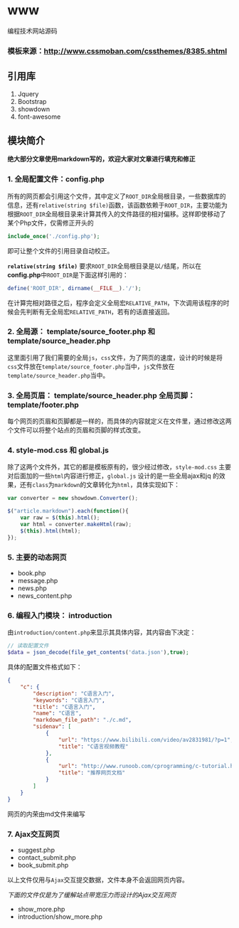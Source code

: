 # www
编程技术网站源码

### 模板来源：<http://www.cssmoban.com/cssthemes/8385.shtml>

## 引用库
1. Jquery
2. Bootstrap
3. showdown
4. font-awesome

## 模块简介

**绝大部分文章使用markdown写的，欢迎大家对文章进行填充和修正**

### 1. 全局配置文件：config.php
所有的网页都会引用这个文件，其中定义了`ROOT_DIR`全局根目录，一些数据库的信息，还有`relative(string $file)`函数，该函数依赖于`ROOT_DIR`，主要功能为根据`ROOT_DIR`全局根目录来计算其传入的文件路径的相对偏移。这样即使移动了某个Php文件，仅需修正开头的
``` php
include_once('./config.php');
```
即可让整个文件的引用目录自动校正。

**`relative(string $file)`**
要求`ROOT_DIR`全局根目录是以`/`结尾，所以在**config.php**中`ROOT_DIR`是下面这样引用的：
``` php
define('ROOT_DIR', dirname(__FILE__).'/');
```
在计算完相对路径之后，程序会定义全局宏`RELATIVE_PATH`，下次调用该程序的时候会先判断有无全局宏`RELATIVE_PATH`，若有的话直接返回。

### 2. 全局源： template/source_footer.php 和 template/source_header.php
这里面引用了我们需要的全局`js`，`css`文件，为了网页的速度，设计的时候是将`css`文件放在`template/source_footer.php`当中，`js`文件放在`template/source_header.php`当中。

### 3. 全局页眉： template/source_header.php  全局页脚： template/footer.php
每个网页的页眉和页脚都是一样的，而具体的内容就定义在文件里，通过修改这两个文件可以将整个站点的页眉和页脚的样式改变。

### 4. style-mod.css 和 global.js
除了这两个文件外，其它的都是模板原有的，很少经过修改，`style-mod.css` 主要对后面加的一些`html`内容进行修正，`global.js` 设计的是一些全局ajax和jq
的效果，还有`class`为`markdown`的文章转化为`html`，具体实现如下：
``` javascript
var converter = new showdown.Converter();

$("article.markdown").each(function(){
    var raw = $(this).html();
    var html = converter.makeHtml(raw);
    $(this).html(html);
});
```

### 5. 主要的动态网页
* book.php
* message.php
* news.php
* news_content.php

### 6. 编程入门模块： introduction
由`introduction/content.php`来显示其具体内容，其内容由下决定：
``` php
// 读取配置文件
$data = json_decode(file_get_contents('data.json'),true);
```
具体的配置文件格式如下：
``` json
{
    "c": {
        "description": "C语言入门",
        "keywords": "C语言入门",
        "title": "C语言入门",
        "name": "C语言",
        "markdown_file_path": "./c.md",
        "sidenav": [
            {
                "url": "https://www.bilibili.com/video/av2831981/?p=1",
                "title": "C语言视频教程"
            },
            {
                "url": "http://www.runoob.com/cprogramming/c-tutorial.html",
                "title": "推荐网页文档"
            }
        ]
    }
}
```

网页的内荣由md文件来编写

### 7. Ajax交互网页
* suggest.php
* contact_submit.php
* book_submit.php

以上文件仅用与`Ajax`交互提交数据，文件本身不会返回网页内容。

_下面的文件仅是为了缓解站点带宽压力而设计的Ajax交互网页_
* show_more.php
* introduction/show_more.php